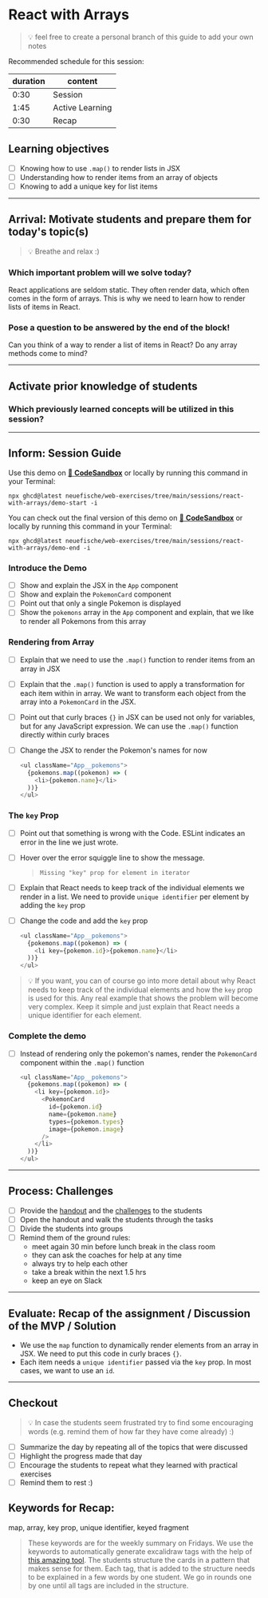 # React with Arrays

> 💡 feel free to create a personal branch of this guide to add your own notes

Recommended schedule for this session:

| duration | content         |
| -------- | --------------- |
| 0:30     | Session         |
| 1:45     | Active Learning |
| 0:30     | Recap           |

## Learning objectives

- [ ] Knowing how to use `.map()` to render lists in JSX
- [ ] Understanding how to render items from an array of objects
- [ ] Knowing to add a unique key for list items

---

## Arrival: Motivate students and prepare them for today's topic(s)

> 💡 Breathe and relax :)

### Which important problem will we solve today?

React applications are seldom static. They often render data, which often comes in the form of arrays. This is why we need to learn how to render lists of items in React.

### Pose a question to be answered by the end of the block!

Can you think of a way to render a list of items in React? Do any array methods come to mind?

---

## Activate prior knowledge of students

### Which previously learned concepts will be utilized in this session?

---

## Inform: Session Guide

Use this demo on
[🔗 **CodeSandbox**](https://codesandbox.io/s/github/neuefische/web-exercises/tree/main/sessions/react-with-arrays/demo-start?file=/README.md)
or locally by running this command in your Terminal:

```
npx ghcd@latest neuefische/web-exercises/tree/main/sessions/react-with-arrays/demo-start -i
```

You can check out the final version of this demo on
[🔗 **CodeSandbox**](https://codesandbox.io/s/github/neuefische/web-exercises/tree/main/sessions/react-with-arrays/demo-end?file=/README.md)
or locally by running this command in your Terminal:

```
npx ghcd@latest neuefische/web-exercises/tree/main/sessions/react-with-arrays/demo-end -i
```

### Introduce the Demo

- [ ] Show and explain the JSX in the `App` component
- [ ] Show and explain the `PokemonCard` component
- [ ] Point out that only a single Pokemon is displayed
- [ ] Show the `pokemons` array in the `App` component and explain, that we like to render all Pokemons from this array

### Rendering from Array

- [ ] Explain that we need to use the `.map()` function to render items from an array in JSX
- [ ] Explain that the `.map()` function is used to apply a transformation for each item within in array. We want to transform each object from the array into a `PokemonCard` in the JSX.
- [ ] Point out that curly braces `{}` in JSX can be used not only for variables, but for any JavaScript expression. We can use the `.map()` function directly within curly braces
- [ ] Change the JSX to render the Pokemon's names for now

  ```js
  <ul className="App__pokemons">
    {pokemons.map((pokemon) => (
      <li>{pokemon.name}</li>
    ))}
  </ul>
  ```

### The `key` Prop

- [ ] Point out that something is wrong with the Code. ESLint indicates an error in the line we just wrote.
- [ ] Hover over the error squiggle line to show the message.

  > `Missing "key" prop for element in iterator`

- [ ] Explain that React needs to keep track of the individual elements we render in a list. We need to provide `unique identifier` per element by adding the `key` prop
- [ ] Change the code and add the `key` prop

  ```js
  <ul className="App__pokemons">
    {pokemons.map((pokemon) => (
      <li key={pokemon.id}>{pokemon.name}</li>
    ))}
  </ul>
  ```

> 💡 If you want, you can of course go into more detail about why React needs to keep track of the individual elements and how the `key` prop is used for this. Any real example that shows the problem will become very complex. Keep it simple and just explain that React needs a unique identifier for each element.

### Complete the demo

- [ ] Instead of rendering only the pokemon's names, render the `PokemonCard` component within the `.map()` function

  ```js
  <ul className="App__pokemons">
    {pokemons.map((pokemon) => (
      <li key={pokemon.id}>
        <PokemonCard
          id={pokemon.id}
          name={pokemon.name}
          types={pokemon.types}
          image={pokemon.image}
        />
      </li>
    ))}
  </ul>
  ```

---

## Process: Challenges

- [ ] Provide the [handout](react-with-arrays.md) and the
      [challenges](challenges-react-with-arrays.md) to the students
- [ ] Open the handout and walk the students through the tasks
- [ ] Divide the students into groups
- [ ] Remind them of the ground rules:
  - meet again 30 min before lunch break in the class room
  - they can ask the coaches for help at any time
  - always try to help each other
  - take a break within the next 1.5 hrs
  - keep an eye on Slack

---

## Evaluate: Recap of the assignment / Discussion of the MVP / Solution

- We use the `map` function to dynamically render elements from an array in JSX. We need to put this code in curly braces `{}`.
- Each item needs a `unique identifier` passed via the `key` prop. In most cases, we want to use an `id`.

---

## Checkout

> 💡 In case the students seem frustrated try to find some encouraging words (e.g. remind them of
> how far they have come already) :)

- [ ] Summarize the day by repeating all of the topics that were discussed
- [ ] Highlight the progress made that day
- [ ] Encourage the students to repeat what they learned with practical exercises
- [ ] Remind them to rest :)

## Keywords for Recap:

map, array, key prop, unique identifier, keyed fragment

> These keywords are for the weekly summary on Fridays. We use the keywords to automatically
> generate excalidraw tags with the help of
> [this amazing tool](https://github.com/F-Kirchhoff/tag-cloud-generator). The students structure
> the cards in a pattern that makes sense for them. Each tag, that is added to the structure needs
> to be explained in a few words by one student. We go in rounds one by one until all tags are
> included in the structure.
